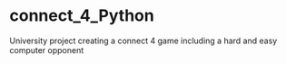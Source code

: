 # connect_4_Python
University project creating a connect 4 game including a hard and easy computer opponent
